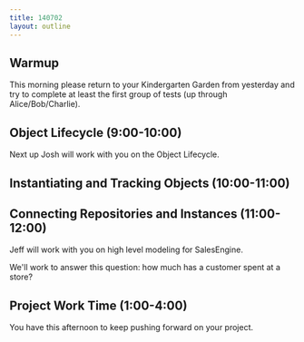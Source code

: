 ```yaml
---
title: 140702
layout: outline
---
```


## Warmup

This morning please return to your Kindergarten Garden from yesterday and
try to complete at least the first group of tests (up through Alice/Bob/Charlie).

## Object Lifecycle (9:00-10:00)

Next up Josh will work with you on the Object Lifecycle.

## Instantiating and Tracking Objects (10:00-11:00)

## Connecting Repositories and Instances (11:00-12:00)

Jeff will work with you on high level modeling for SalesEngine.

We'll work to answer this question: how much has a customer spent at a store?

## Project Work Time (1:00-4:00)

You have this afternoon to keep pushing forward on your project.
